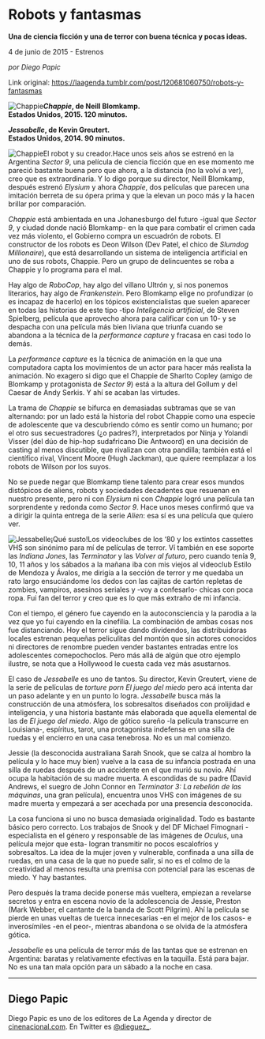 # Robots y fantasmas

**Una de ciencia ficción y una de terror con buena técnica y pocas ideas.**

4 de junio de 2015 - Estrenos

_por Diego Papic_

Link original: https://laagenda.tumblr.com/post/120681060750/robots-y-fantasmas

![Chappie](https://64.media.tumblr.com/3735564e67aa9eb02dc175416f8f794f/tumblr_inline_pk0l5z6KpN1t6q87u_500.jpg)***Chappie*, de Neill Blomkamp.  
 Estados Unidos, 2015. 120 minutos.**

***Jessabelle*, de Kevin Greutert.  
 Estados Unidos, 2014. 90 minutos.**

![Chappie](https://64.media.tumblr.com/3735564e67aa9eb02dc175416f8f794f/tumblr_inline_pk0l5z6KpN1t6q87u_500.jpg)El robot y su creador.Hace unos seis años se estrenó en la Argentina *Sector 9*, una película de ciencia ficción que en ese momento me pareció bastante buena pero que ahora, a la distancia (no la volví a ver), creo que es extraordinaria. Y lo digo porque su director, Neill Blomkamp, después estrenó *Elysium* y ahora *Chappie*, dos películas que parecen una imitación berreta de su ópera prima y que la elevan un poco más y la hacen brillar por comparación.

*Chappie* está ambientada en una Johanesburgo del futuro -igual que *Sector 9*, y ciudad donde nació Blomkamp- en la que para combatir el crimen cada vez más violento, el Gobierno compra un escuadrón de robots. El constructor de los robots es Deon Wilson (Dev Patel, el chico de *Slumdog Millionaire*), que está desarrollando un sistema de inteligencia artificial en uno de sus robots, Chappie. Pero un grupo de delincuentes se roba a Chappie y lo programa para el mal.

Hay algo de *RoboCop*, hay algo del villano Ultrón y, si nos ponemos literarios, hay algo de *Frankenstein*. Pero Blomkamp elige no profundizar (o es incapaz de hacerlo) en los tópicos existencialistas que suelen aparecer en todas las historias de este tipo -tipo *Inteligencia artificial*, de Steven Spielberg, película que aprovecho ahora para calificar con un 10- y se despacha con una película más bien liviana que triunfa cuando se abandona a la técnica de la *performance capture* y fracasa en casi todo lo demás.

La *performance capture* es la técnica de animación en la que una computadora capta los movimientos de un actor para hacer más realista la animación. No exagero si digo que el Chappie de Sharlto Copley (amigo de Blomkamp y protagonista de *Sector 9*) está a la altura del Gollum y del Caesar de Andy Serkis. Y ahí se acaban las virtudes.

La trama de *Chappie* se bifurca en demasiadas subtramas que se van alternando: por un lado está la historia del robot Chappie como una especie de adolescente que va descubriendo cómo es sentir como un humano; por el otro sus secuestradores (¿o padres?), interpretados por Ninja y Yolandi Visser (del dúo de hip-hop sudafricano Die Antwoord) en una decisión de casting al menos discutible, que rivalizan con otra pandilla; también está el científico rival, Vincent Moore (Hugh Jackman), que quiere reemplazar a los robots de Wilson por los suyos.

No se puede negar que Blomkamp tiene talento para crear esos mundos distópicos de aliens, robots y sociedades decadentes que resuenan en nuestro presente, pero ni con *Elysium* ni con *Chappie* logró una película tan sorprendente y redonda como *Sector 9*. Hace unos meses confirmó que va a dirigir la quinta entrega de la serie *Alien*: esa sí es una película que quiero ver.

![Jessabelle](https://64.media.tumblr.com/be6dc3ac7dae379fe204793f6dd05334/tumblr_inline_pk0l60CLc41t6q87u_500.jpg)¡Qué susto!Los videoclubes de los ‘80 y los extintos cassettes VHS son sinónimo para mí de películas de terror. Ví también en ese soporte las *Indiana Jones*, las *Terminator* y las *Volver al futuro*, pero cuando tenía 9, 10, 11 años y los sábados a la mañana iba con mis viejos al videoclub Estilo de Mendoza y Ávalos, me dirigía a la sección de terror y me quedaba un rato largo ensuciándome los dedos con las cajitas de cartón repletas de zombies, vampiros, asesinos seriales y -voy a confesarlo- chicas con poca ropa. Fui fan del terror y creo que es lo que más extraño de mi infancia.

Con el tiempo, el género fue cayendo en la autoconsciencia y la parodia a la vez que yo fui cayendo en la cinefilia. La combinación de ambas cosas nos fue distanciando. Hoy el terror sigue dando dividendos, las distribuidoras locales estrenan pequeñas peliculitas del montón que sin actores conocidos ni directores de renombre pueden vender bastantes entradas entre los adolescentes comepochoclos. Pero más allá de algún que otro ejemplo ilustre, se nota que a Hollywood le cuesta cada vez más asustarnos.

El caso de *Jessabelle* es uno de tantos. Su director, Kevin Greutert, viene de la serie de películas de *torture porn El juego del miedo* pero acá intenta dar un paso adelante y en un punto lo logra. *Jessabelle* busca más la construcción de una atmósfera, los sobresaltos diseñados con prolijidad e inteligencia, y una historia bastante más elaborada que aquella elemental de las de *El juego del miedo*. Algo de gótico sureño -la película transcurre en Louisiana-, espíritus, tarot, una protagonista indefensa en una silla de ruedas y el encierro en una casa tenebrosa. No es un mal comienzo.

Jessie (la desconocida australiana Sarah Snook, que se calza al hombro la película y lo hace muy bien) vuelve a la casa de su infancia postrada en una silla de ruedas después de un accidente en el que murió su novio. Ahí ocupa la habitación de su madre muerta. A escondidas de su padre (David Andrews, el suegro de John Connor en *Terminator 3: La rebelión de las máquinas*, una gran película), encuentra unos VHS con imágenes de su madre muerta y empezará a ser acechada por una presencia desconocida.

La cosa funciona si uno no busca demasiada originalidad. Todo es bastante básico pero correcto. Los trabajos de Snook y del DF Michael Fimognari -especialista en el género y responsable de las imágenes de *Oculus*, una película mejor que esta- logran transmitir no pocos escalofríos y sobresaltos. La idea de la mujer joven y vulnerable, confinada a una silla de ruedas, en una casa de la que no puede salir, si no es el colmo de la creatividad al menos resulta una premisa con potencial para las escenas de miedo. Y hay bastantes.

Pero después la trama decide ponerse más vueltera, empiezan a revelarse secretos y entra en escena novio de la adolescencia de Jessie, Preston (Mark Webber, el cantante de la banda de Scott Pilgrim). Ahí la película se pierde en unas vueltas de tuerca innecesarias -en el mejor de los casos- e inverosímiles -en el peor-, mientras abandona o se olvida de la atmósfera gótica.

*Jessabelle* es una película de terror más de las tantas que se estrenan en Argentina: baratas y relativamente efectivas en la taquilla. Está para bajar. No es una tan mala opción para un sábado a la noche en casa.



---

 Diego Papic
------------

 Diego Papic es uno de los editores de La Agenda y director de [cinenacional.com](http://www.cinenacional.com). En Twitter es [@dieguez\_](http://www.twitter.com/dieguez_). 

